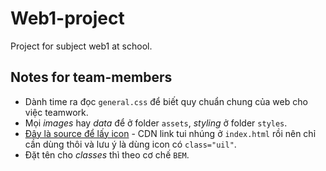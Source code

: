 # Web1-project
Project for subject web1 at school.

## Notes for team-members
 - Dành time ra đọc `general.css` để biết quy chuẩn chung của web cho việc teamwork.
 - Mọi *images* hay *data* để ở folder `assets`, *styling* ở folder `styles`.
 - [Đây là source để lấy icon](https://iconscout.com/unicons/free-line-icon-fonts) - CDN link tui nhúng ở `index.html` rồi nên chỉ cần dùng thôi và lưu ý là dùng icon có `class="uil"`.
 - Đặt tên cho *classes* thì theo cơ chế `BEM`.
